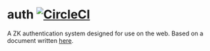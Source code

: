 # auth [![CircleCI](https://dl.circleci.com/status-badge/img/gh/Unirep/auth/tree/main.svg?style=shield)](https://dl.circleci.com/status-badge/redirect/gh/Unirep/auth/tree/main)

A ZK authentication system designed for use on the web. Based on a document written [here](https://hackmd.io/NyHX8dRoQGeWSQahSIcQrw?view).
